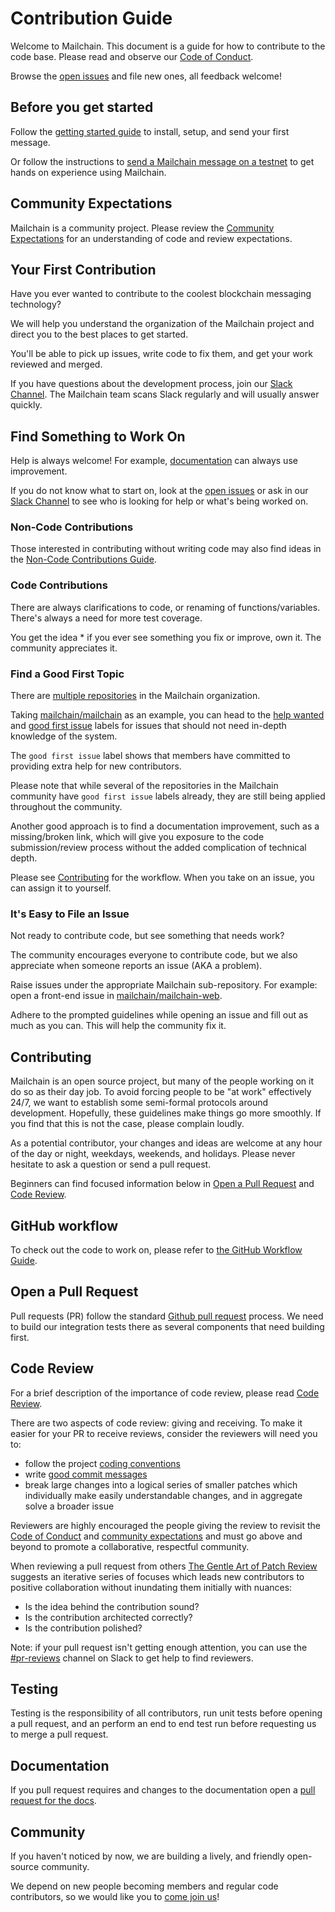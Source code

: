 # Contribution Guide

Welcome to Mailchain. This document is a guide for how to contribute to the code base. Please read and observe our [Code of Conduct][code_of_conduct].

Browse the [open issues][open_issues] and file new ones, all feedback welcome!

## Before you get started

Follow the [getting started guide][getting_started] to install, setup, and send your first message.

Or follow the instructions to [send a Mailchain message on a testnet][docs_mailchain_testnet] to get hands on experience using Mailchain.

## Community Expectations

Mailchain is a community project. Please review the [Community Expectations](expectations.md) for an understanding of code and review expectations.

## Your First Contribution

Have you ever wanted to contribute to the coolest blockchain messaging technology?

We will help you understand the organization of the Mailchain project and direct you to the best places to get started.

You'll be able to pick up issues, write code to fix them, and get your work reviewed and merged.

If you have questions about the development process, join our [Slack Channel][communication_slack].  The Mailchain team scans Slack regularly and will usually answer quickly.

## Find Something to Work On

Help is always welcome! For example, [documentation](https://docs.mailchain.xyz) can always use improvement.

If you do not know what to start on, look at the [open issues](https://github.com/mailchain/mailchain/issues) or ask in our [Slack Channel][communication_slack] to see who is looking for help or what's being worked on.

### Non-Code Contributions

Those interested in contributing without writing code may also find ideas in the [Non-Code Contributions Guide](non-code-contributions.md).

### Code Contributions

There are always clarifications to code, or renaming of functions/variables. There's always a need for more test coverage.

You get the idea * if you ever see something you fix or improve, own it. The community appreciates it.

### Find a Good First Topic

There are [multiple repositories](https://github.com/mailchain/) in the Mailchain organization.

Taking [mailchain/mailchain](https://github.com/mailchain/mailchain) as an example, you can head to the [help wanted](https://github.com/mailchain/mailchain/issues?utf8=%E2%9C%93&q=is%3Aissue+is%3Aopen+label%3A%22help+wanted%22) and [good first issue](https://github.com/mailchain/mailchain/issues?q=is%3Aissue+is%3Aopen+label%3A%22good+first+issue%22) labels for issues that should not need in-depth knowledge of the system.

The `good first issue` label shows that members have committed to providing extra help for new contributors.

Please note that while several of the repositories in the Mailchain community have `good first issue` labels already, they are still being applied throughout the community.

Another good approach is to find a documentation improvement, such as a missing/broken link, which will give you exposure to the code submission/review process without the added complication of technical depth.

Please see [Contributing](#contributing) for the workflow. When you take on an issue, you can assign it to yourself.

### It's Easy to File an Issue

Not ready to contribute code, but see something that needs work?

The community encourages everyone to contribute code, but we also appreciate when someone reports an issue (AKA a problem).

Raise issues under the appropriate Mailchain sub-repository. For example: open a front-end issue in [mailchain/mailchain-web](https://github.com/mailchain/mailchain-web).

Adhere to the prompted guidelines while opening an issue and fill out as much as you can. This will help the community fix it.

## Contributing

Mailchain is an open source project, but many of the people working on it do so as their day job. To avoid forcing people to be "at work" effectively 24/7, we want to establish some semi-formal protocols around development. Hopefully, these guidelines make things go more smoothly. If you find that this is not the case, please complain loudly.

As a potential contributor, your changes and ideas are welcome at any hour of the day or night, weekdays, weekends, and holidays. Please never hesitate to ask a question or send a pull request.

Beginners can find focused information below in [Open a Pull Request](#open-a-pull-request) and [Code Review](#code-review).

## GitHub workflow

To check out the code to work on, please refer to [the GitHub Workflow Guide](./github-workflow.md).

## Open a Pull Request

Pull requests (PR) follow the standard [Github pull request](https://help.github.com/articles/about-pull-requests/) process. We need to build our integration tests there as several components that need building first.

## Code Review

For a brief description of the importance of code review, please read [Code Review](/contributions/expectations.md#code-review).  

There are two aspects of code review: giving and receiving.
To make it easier for your PR to receive reviews, consider the reviewers will need you to:

* follow the project [coding conventions](./coding-conventions.md)
* write [good commit messages](https://chris.beams.io/posts/git-commit/)
* break large changes into a logical series of smaller patches which individually make easily understandable changes, and in aggregate solve a broader issue

Reviewers are highly encouraged the people giving the review to revisit the [Code of Conduct](/code-of-conduct.md) and [community expectations](./expectations.md) and must go above and beyond to promote a collaborative, respectful community.

When reviewing a pull request from others [The Gentle Art of Patch Review](http://sage.thesharps.us/2014/09/01/the-gentle-art-of-patch-review/) suggests an iterative series of focuses which leads new contributors to positive collaboration without inundating them initially with nuances:

* Is the idea behind the contribution sound?
* Is the contribution architected correctly?
* Is the contribution polished?

Note: if your pull request isn't getting enough attention, you can use the [#pr-reviews](https://mailchain.slack.com/messages/pr-reviews) channel on Slack to get help to find reviewers.

## Testing

Testing is the responsibility of all contributors, run unit tests before opening a pull request, and an perform an end to end test run before requesting us to merge a pull request.

## Documentation

If you pull request requires and changes to the documentation open a [pull request for the docs](https://github.com/mailchain/docs.mailchain.xyz/).

## Community

If you haven't noticed by now, we are building a lively, and friendly open-source community.

We depend on new people becoming members and regular code contributors, so we would like you to [come join us][communication_slack]!

[code_of_conduct]: </code-of-conduct.md>
[communication_slack]: </communication#slack>
[docs_mailchain_testnet]: <https://docs.mailchain.xyz/development/sending-testnet-messages>
[getting_started]: <https://docs.mailchain.xyz/getting-started>
[open_issues]: <https://github.com/mailchain/mailchain/issues>

